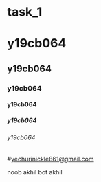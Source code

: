 # task_1


<h1> y19cb064 </h1>
<h2> y19cb064 </h2>
<h3> y19cb064 </h3>
<h4> y19cb064 </h4>
<h5> y19cb064 </h5>
<h6> y19cb064 </h6>

#yechurinickle861@gmail.com



noob akhil bot akhil

